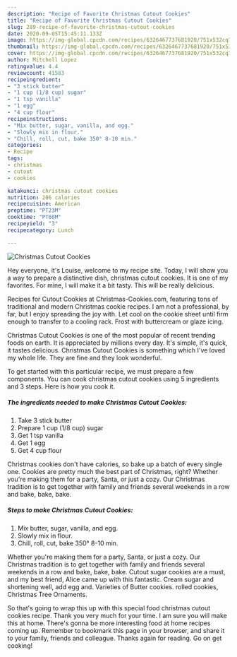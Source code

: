 ```yaml
---
description: "Recipe of Favorite Christmas Cutout Cookies"
title: "Recipe of Favorite Christmas Cutout Cookies"
slug: 289-recipe-of-favorite-christmas-cutout-cookies
date: 2020-09-05T15:45:11.133Z
image: https://img-global.cpcdn.com/recipes/6326467737681920/751x532cq70/christmas-cutout-cookies-recipe-main-photo.jpg
thumbnail: https://img-global.cpcdn.com/recipes/6326467737681920/751x532cq70/christmas-cutout-cookies-recipe-main-photo.jpg
cover: https://img-global.cpcdn.com/recipes/6326467737681920/751x532cq70/christmas-cutout-cookies-recipe-main-photo.jpg
author: Mitchell Lopez
ratingvalue: 4.4
reviewcount: 41583
recipeingredient:
- "3 stick butter"
- "1 cup (1/8 cup) sugar"
- "1 tsp vanilla"
- "1 egg"
- "4 cup flour"
recipeinstructions:
- "Mix butter, sugar, vanilla, and egg."
- "Slowly mix in flour."
- "Chill, roll, cut, bake 350° 8-10 min."
categories:
- Recipe
tags:
- christmas
- cutout
- cookies

katakunci: christmas cutout cookies 
nutrition: 206 calories
recipecuisine: American
preptime: "PT23M"
cooktime: "PT60M"
recipeyield: "3"
recipecategory: Lunch

---
```



![Christmas Cutout Cookies](https://img-global.cpcdn.com/recipes/6326467737681920/751x532cq70/christmas-cutout-cookies-recipe-main-photo.jpg)

Hey everyone, it's Louise, welcome to my recipe site. Today, I will show you a way to prepare a distinctive dish, christmas cutout cookies. It is one of my favorites. For mine, I will make it a bit tasty. This will be really delicious.

Recipes for Cutout Cookies at Christmas-Cookies.com, featuring tons of traditional and modern Christmas cookie recipes. I am not a professional, by far, but I enjoy spreading the joy with. Let cool on the cookie sheet until firm enough to transfer to a cooling rack. Frost with buttercream or glaze icing.

Christmas Cutout Cookies is one of the most popular of recent trending foods on earth. It is appreciated by millions every day. It's simple, it's quick, it tastes delicious. Christmas Cutout Cookies is something which I've loved my whole life. They are fine and they look wonderful.


To get started with this particular recipe, we must prepare a few components. You can cook christmas cutout cookies using 5 ingredients and 3 steps. Here is how you cook it.

<!--inarticleads1-->

##### The ingredients needed to make Christmas Cutout Cookies:

1. Take 3 stick butter
1. Prepare 1 cup (1/8 cup) sugar
1. Get 1 tsp vanilla
1. Get 1 egg
1. Get 4 cup flour


Christmas cookies don&#39;t have calories, so bake up a batch of every single one. Cookies are pretty much the best part of Christmas, right? Whether you&#39;re making them for a party, Santa, or just a cozy. Our Christmas tradition is to get together with family and friends several weekends in a row and bake, bake, bake. 

<!--inarticleads2-->

##### Steps to make Christmas Cutout Cookies:

1. Mix butter, sugar, vanilla, and egg.
1. Slowly mix in flour.
1. Chill, roll, cut, bake 350° 8-10 min.


Whether you&#39;re making them for a party, Santa, or just a cozy. Our Christmas tradition is to get together with family and friends several weekends in a row and bake, bake, bake. Cutout sugar cookies are a must, and my best friend, Alice came up with this fantastic. Cream sugar and shortening well, add egg and. Varieties of Butter cookies. rolled cookies, Christmas Tree Ornaments. 

So that's going to wrap this up with this special food christmas cutout cookies recipe. Thank you very much for your time. I am sure you will make this at home. There's gonna be more interesting food at home recipes coming up. Remember to bookmark this page in your browser, and share it to your family, friends and colleague. Thanks again for reading. Go on get cooking!
